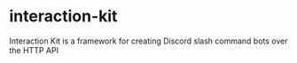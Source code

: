 # interaction-kit
Interaction Kit is a framework for creating Discord slash command bots over the HTTP API
